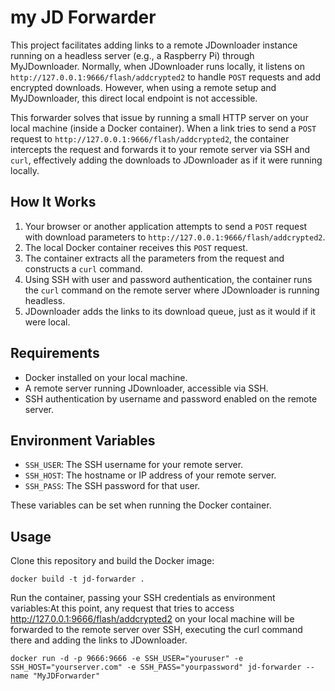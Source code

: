 # my JD Forwarder

This project facilitates adding links to a remote JDownloader instance running on a headless server (e.g., a Raspberry Pi) through MyJDownloader. Normally, when JDownloader runs locally, it listens on `http://127.0.0.1:9666/flash/addcrypted2` to handle `POST` requests and add encrypted downloads. However, when using a remote setup and MyJDownloader, this direct local endpoint is not accessible.

This forwarder solves that issue by running a small HTTP server on your local machine (inside a Docker container). When a link tries to send a `POST` request to `http://127.0.0.1:9666/flash/addcrypted2`, the container intercepts the request and forwards it to your remote server via SSH and `curl`, effectively adding the downloads to JDownloader as if it were running locally.

## How It Works

1.  Your browser or another application attempts to send a `POST` request with download parameters to `http://127.0.0.1:9666/flash/addcrypted2`.
2.  The local Docker container receives this `POST` request.
3.  The container extracts all the parameters from the request and constructs a `curl` command.
4.  Using SSH with user and password authentication, the container runs the `curl` command on the remote server where JDownloader is running headless.
5.  JDownloader adds the links to its download queue, just as it would if it were local.

## Requirements

*   Docker installed on your local machine.
*   A remote server running JDownloader, accessible via SSH.
*   SSH authentication by username and password enabled on the remote server.

## Environment Variables

*   `SSH_USER`: The SSH username for your remote server.
*   `SSH_HOST`: The hostname or IP address of your remote server.
*   `SSH_PASS`: The SSH password for that user.

These variables can be set when running the Docker container.

## Usage

Clone this repository and build the Docker image:

```
docker build -t jd-forwarder .
```

Run the container, passing your SSH credentials as environment variables:At this point, any request that tries to access http://127.0.0.1:9666/flash/addcrypted2 on your local machine will be forwarded to the remote server over SSH, executing the curl command there and adding the links to JDownloader.

```
docker run -d -p 9666:9666 -e SSH_USER="youruser" -e SSH_HOST="yourserver.com" -e SSH_PASS="yourpassword" jd-forwarder --name "MyJDForwarder"
```
